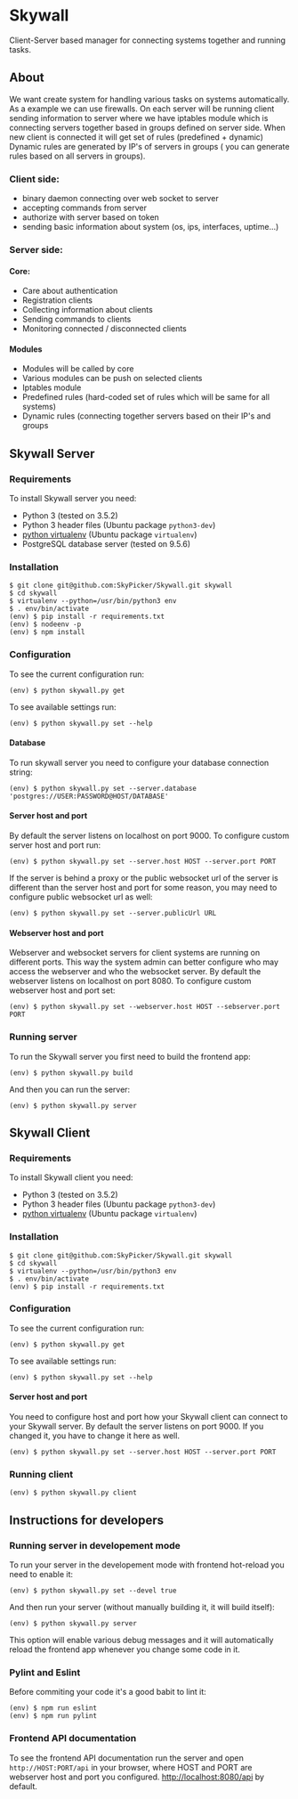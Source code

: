 # Skywall

Client-Server based manager for connecting systems together and running tasks.

## About

We want create system for handling various tasks on systems automatically. As a example we can use
firewalls. On each server will be running client sending information to server where we have
iptables module which is connecting servers together based in groups defined on server side. When
new client is connected it will get set of rules (predefined + dynamic) Dynamic rules are generated
by IP's of servers in groups ( you can generate rules based on all servers in groups).

### Client side:
* binary daemon connecting over web socket to server
* accepting commands from server
* authorize with server based on token
* sending basic information about system (os, ips, interfaces, uptime...)

### Server side:

#### Core:
* Care about authentication
* Registration clients
* Collecting information about clients
* Sending commands to clients
* Monitoring connected / disconnected clients

#### Modules
* Modules will be called by core
* Various modules can be push on selected clients
* Iptables module
* Predefined rules (hard-coded set of rules which will be same for all systems)
* Dynamic rules (connecting together servers based on their IP's and groups

## Skywall Server

### Requirements

To install Skywall server you need:
* Python 3 (tested on 3.5.2)
* Python 3 header files (Ubuntu package `python3-dev`)
* [python virtualenv](https://pypi.python.org/pypi/virtualenv) (Ubuntu package `virtualenv`)
* PostgreSQL database server (tested on 9.5.6)

### Installation

```
$ git clone git@github.com:SkyPicker/Skywall.git skywall
$ cd skywall
$ virtualenv --python=/usr/bin/python3 env
$ . env/bin/activate
(env) $ pip install -r requirements.txt
(env) $ nodeenv -p
(env) $ npm install
```

### Configuration

To see the current configuration run:

```
(env) $ python skywall.py get
```

To see available settings run:

```
(env) $ python skywall.py set --help
```

#### Database

To run skywall server you need to configure your database connection string:

```
(env) $ python skywall.py set --server.database 'postgres://USER:PASSWORD@HOST/DATABASE'
```

#### Server host and port

By default the server listens on localhost on port 9000. To configure custom server host and port
run:

```
(env) $ python skywall.py set --server.host HOST --server.port PORT
```

If the server is behind a proxy or the public websocket url of the server is different than the
server host and port for some reason, you may need to configure public websocket url as well:

```
(env) $ python skywall.py set --server.publicUrl URL
```

#### Webserver host and port

Webserver and websocket servers for client systems are running on different ports. This way the
system admin can better configure who may access the webserver and who the websocket server. By
default the webserver listens on localhost on port 8080. To configure custom webserver host and
port set:

```
(env) $ python skywall.py set --webserver.host HOST --sebserver.port PORT
```

### Running server

To run the Skywall server you first need to build the frontend app:

```
(env) $ python skywall.py build
```

And then you can run the server:

```
(env) $ python skywall.py server
```

## Skywall Client

### Requirements

To install Skywall client you need:
* Python 3 (tested on 3.5.2)
* Python 3 header files (Ubuntu package `python3-dev`)
* [python virtualenv](https://pypi.python.org/pypi/virtualenv) (Ubuntu package `virtualenv`)

### Installation

```
$ git clone git@github.com:SkyPicker/Skywall.git skywall
$ cd skywall
$ virtualenv --python=/usr/bin/python3 env
$ . env/bin/activate
(env) $ pip install -r requirements.txt
```

### Configuration

To see the current configuration run:

```
(env) $ python skywall.py get
```

To see available settings run:

```
(env) $ python skywall.py set --help
```

#### Server host and port

You need to configure host and port how your Skywall client can connect to your Skywall server. By
default the server listens on port 9000. If you changed it, you have to change it here as well.

```
(env) $ python skywall.py set --server.host HOST --server.port PORT
```

### Running client

```
(env) $ python skywall.py client
```

## Instructions for developers

### Running server in developement mode

To run your server in the developement mode with frontend hot-reload you need to enable it:

```
(env) $ python skywall.py set --devel true
```

And then run your server (without manually building it, it will build itself):

```
(env) $ python skywall.py server
```

This option will enable various debug messages and it will automatically reload the frontend app
whenever you change some code in it.

### Pylint and Eslint

Before commiting your code it's a good babit to lint it:

```
(env) $ npm run eslint
(env) $ npm run pylint
```

### Frontend API documentation

To see the frontend API documentation run the server and open `http://HOST:PORT/api` in your
browser, where HOST and PORT are webserver host and port you configured.
[http://localhost:8080/api](http://localhost:8080/api) by default.
